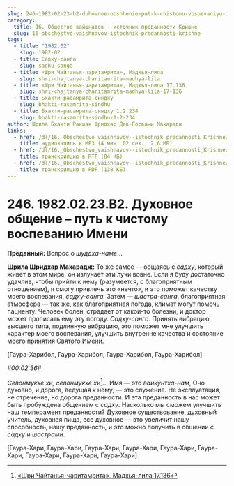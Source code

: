 ```yaml
---
slug: 246-1982-02-23-b2-duhovnoe-obshhenie-put-k-chistomu-vospevaniyu-imeni
category:
  title: 16. Общество вайшнавов - источник преданности Кришне
  slug: 16-obschestvo-vaishnavov-istochnik-predannosti-krishne
tags:
  - title: "1982.02"
    slug: 1982-02
  - title: Садху-санга
    slug: sadhu-sanga
  - title: «Шри Чайтанья-чаритамрита», Мадхья-лила
    slug: shri-chajtanya-charitamrita-madhya-lila
  - title: «Шри Чайтанья-чаритамрита», Мадхья-лила 17.136
    slug: shri-chajtanya-charitamrita-madhya-lila-17-136
  - title: Бхакти-расамрита-синдху
    slug: bhakti-rasamrita-sindhu
  - title: Бхакти-расамрита-синдху 1.2.234
    slug: bhakti-rasamrita-sindhu-1-2-234
author: Шрила Бхакти Ракшак Шридхар Дев-Госвами Махарадж
links:
  - href: /dl/16._Obschestvo_vaishnavov--istochnik_predannosti_Krishne/246_1982.02.23.B2_SridharMj_Duhovnoye_obweniye--put_k_chistomu_vospevaniyu_Imeni.mp3
    title: аудиозапись в MP3 (4 мин. 02 сек., 2,6 МБ)
  - href: /dl/16._Obschestvo_vaishnavov--istochnik_predannosti_Krishne/246_1982.02.23.B2_SridharMj_Duhovnoye_obweniye--put_k_chistomu_vospevaniyu_Imeni.rtf
    title: транскрипцию в RTF (84 КБ)
  - href: /dl/16._Obschestvo_vaishnavov--istochnik_predannosti_Krishne/246_1982.02.23.B2_SridharMj_Duhovnoye_obweniye--put_k_chistomu_vospevaniyu_Imeni.pdf
    title: транскрипцию в PDF (138 КБ)
---
```


# 246. 1982.02.23.B2. Духовное общение – путь к чистому воспеванию Имени

**Преданный:** Вопрос о *шуддха-наме*…

**Шрила Шридхар Махарадж:** То же самое — общаясь с *садху*, который живет в этом мире, он излучает эти лучи вовне. Если я буду достаточно удачлив, чтобы прийти к нему (разумеется, с благоприятным отношением), я смогу привлечь это «нечто», и это поможет качеству моего воспевания, *садху-санга.* Затем — *шастра-санга*, благоприятная атмосфера — так же, как благоприятная погода, климат могут помочь пациенту. Человек болен, страдает от какой-то болезни, и доктор может прописать ему эту погоду. *Садху-санга*. Принять вибрацию высшего типа, подлинную вибрацию, это поможет мне улучшить характер моего воспевания, улучшить внутренне качества и состояние моего принятия Святого Имени.

[Гаура-Харибол, Гаура-Харибол, Гаура-Харибол, Гаура-Харибол]

*#00:02:36#*

*Севонмукхе хи, севонмукхе хи*[^_ftn1]… Имя — это *ваикунтха-нам*, Оно духовно, и дорога, ведущая к нему, — это служение. Не эксплуатация, не отречение, но дорога преданности. И эта преданность в нас может быть пробуждена общением с *садху*. Насколько мы сможем улучшить наш темперамент преданности? Духовное существование, духовный учитель, духовная пища, все духовное — это увеличит нашу способность, нашу преданность, и это можно получить в общении с *садху* и *шастрами*.

[Гаура-Хари, Гаура-Хари, Гаура-Хари, Гаура-Хари, Гаура-Хари, Гаура-Хари, Гаура-Хари, Гаура-Хари, Гаура-Хари]



[^_ftn1]: [«Шри Чайтанья-чаритамрита», Мадхья-лила 17.136](../notes/shri-chajtanya-charitamrita-madhya-lila/shri-chajtanya-charitamrita-madhya-lila-17-136.md)
